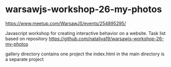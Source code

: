 # warsawjs-workshop-26-my-photos
https://www.meetup.com/WarsawJS/events/254895295/

Javascript workshop for creating interactive behavior on a website.
Task list based on repository https://github.com/nataliya19/warsawjs-workshop-26-my-photos

gallery directory contains one project
the index.html in the main directory is a separate project
